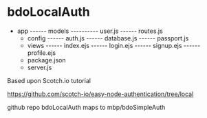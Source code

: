 # bdoLocalAuth

- app
    ------ models
    ---------- user.js  <!-- our user model -->
    ------ routes.js    <!-- all the routes for our application -->
    - config
    ------ auth.js      <!-- Social login credentials (facebook, twitter, google) -->
    ------ database.js  <!-- will hold our database connection settings -->
    ------ passport.js  <!-- configuring the strategies for passport -->
    - views
    ------ index.ejs    <!-- show our home page with login & sign-up links -->
    ------ login.ejs    <!-- show our login form -->
    ------ signup.ejs   <!-- show our signup form -->
    ------ profile.ejs  <!-- after a user logs in, they will see their profile -->
    - package.json      <!-- handle our npm packages -->
    - server.js         <!-- core file used to launch application -->

Based upon Scotch.io tutorial

https://github.com/scotch-io/easy-node-authentication/tree/local

github repo bdoLocalAuth maps to mbp/bdoSimpleAuth
